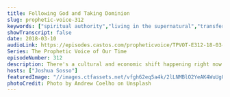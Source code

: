 ```yaml
---
title: Following God and Taking Dominion
slug: prophetic-voice-312
keywords: ["spiritual authority","living in the supernatural","transfer of wealth","obedience","united states"]
showTranscript: false
date: 2018-03-10
audioLink: https://episodes.castos.com/propheticvoice/TPVOT-E312-18-03-10-11-Following-God-and-Taking-Dominion.mp3
Series: The Prophetic Voice of Our Time
episodeNumber: 312
description: There's a cultural and economic shift happening right now all over the world. If we obey God, we can be at the forefront of it for His glory, the benefit of His people, and our own benefit.
hosts: ["Joshua Sosso"]
featuredImage: "//images.ctfassets.net/vfgh62eq5a4k/2lLNMBlO2YeAK4WuUg0OyC/6deda84a3327f473bae7420eeb746934/andrew-coelho-28203-unsplash__1_.jpg"
photoCredit: Photo by Andrew Coelho on Unsplash
---
```

